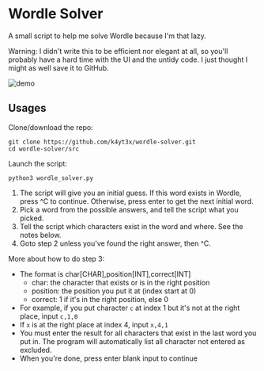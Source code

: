 # Wordle Solver

A small script to help me solve Wordle because I'm that lazy.

Warning: I didn't write this to be efficient nor elegant at all, so you'll probably have a hard time with the UI and the untidy code. I just thought I might as well save it to GitHub.

![demo](https://user-images.githubusercontent.com/21986859/153531757-d3081d3a-d8b2-4215-b5aa-4c03dbbfaab1.png)

## Usages

Clone/download the repo:

```shell
git clone https://github.com/k4yt3x/wordle-solver.git
cd wordle-solver/src
```

Launch the script:

```shell
python3 wordle_solver.py
```

1. The script will give you an initial guess. If this word exists in Wordle, press ^C to continue. Otherwise, press enter to get the next initial word.
1. Pick a word from the possible answers, and tell the script what you picked.
1. Tell the script which characters exist in the word and where. See the notes below.
1. Goto step 2 unless you've found the right answer, then ^C.

More about how to do step 3:

- The format is char[CHAR],position[INT],correct[INT]
  - char: the character that exists or is in the right position
  - position: the position you put it at (index start at 0)
  - correct: 1 if it's in the right position, else 0
- For example, if you put character `c` at index 1 but it's not at the right place, input `c,1,0`
- If `x` is at the right place at index 4, input `x,4,1`
- You must enter the result for all characters that exist in the last word you put in. The program will automatically list all character not entered as excluded.
- When you're done, press enter blank input to continue
